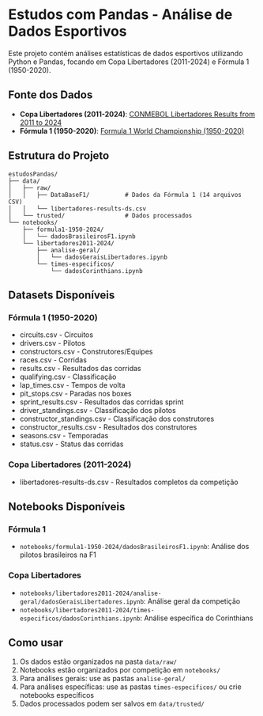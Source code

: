 # Estudos com Pandas - Análise de Dados Esportivos

Este projeto contém análises estatísticas de dados esportivos utilizando Python e Pandas, focando em Copa Libertadores (2011-2024) e Fórmula 1 (1950-2020).

## Fonte dos Dados

- **Copa Libertadores (2011-2024)**: [CONMEBOL Libertadores Results from 2011 to 2024](https://www.kaggle.com/datasets/ernestonlm/conmebol-libertadores-results-from-2011-to-2022)
- **Fórmula 1 (1950-2020)**: [Formula 1 World Championship (1950-2020)](https://www.kaggle.com/datasets/rohanrao/formula-1-world-championship-1950-2020/data)

## Estrutura do Projeto

```
estudosPandas/
├── data/
│   ├── raw/
│   │   ├── DataBaseF1/          # Dados da Fórmula 1 (14 arquivos CSV)
│   │   └── libertadores-results-ds.csv
│   └── trusted/                 # Dados processados
└── notebooks/
    ├── formula1-1950-2024/
    │   └── dadosBrasileirosF1.ipynb
    └── libertadores2011-2024/
        ├── analise-geral/
        │   └── dadosGeraisLibertadores.ipynb
        └── times-especificos/
            └── dadosCorinthians.ipynb
```

## Datasets Disponíveis

### Fórmula 1 (1950-2020)
- circuits.csv - Circuitos
- drivers.csv - Pilotos
- constructors.csv - Construtores/Equipes
- races.csv - Corridas
- results.csv - Resultados das corridas
- qualifying.csv - Classificação
- lap_times.csv - Tempos de volta
- pit_stops.csv - Paradas nos boxes
- sprint_results.csv - Resultados das corridas sprint
- driver_standings.csv - Classificação dos pilotos
- constructor_standings.csv - Classificação dos construtores
- constructor_results.csv - Resultados dos construtores
- seasons.csv - Temporadas
- status.csv - Status das corridas

### Copa Libertadores (2011-2024)
- libertadores-results-ds.csv - Resultados completos da competição

## Notebooks Disponíveis

### Fórmula 1
- `notebooks/formula1-1950-2024/dadosBrasileirosF1.ipynb`: Análise dos pilotos brasileiros na F1

### Copa Libertadores
- `notebooks/libertadores2011-2024/analise-geral/dadosGeraisLibertadores.ipynb`: Análise geral da competição
- `notebooks/libertadores2011-2024/times-especificos/dadosCorinthians.ipynb`: Análise específica do Corinthians

## Como usar

1. Os dados estão organizados na pasta `data/raw/`
2. Notebooks estão organizados por competição em `notebooks/`
3. Para análises gerais: use as pastas `analise-geral/`
4. Para análises específicas: use as pastas `times-especificos/` ou crie notebooks específicos
5. Dados processados podem ser salvos em `data/trusted/`